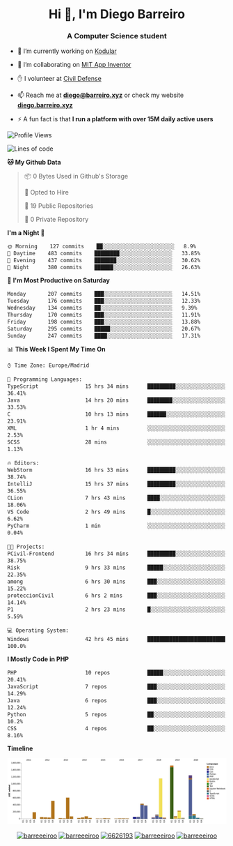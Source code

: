 <h1 align="center">Hi 👋, I'm Diego Barreiro</h1>
<h3 align="center">A Computer Science student</h3>

- 🔭 I’m currently working on [Kodular](https://www.kodular.io)

- 👯 I’m collaborating on [MIT App Inventor](https://github.com/mit-cml/appinventor-sources)

- ✋ I volunteer at [Civil Defense](https://proteccioncivil.sdc.gal)

- 📫 Reach me at **diego@barreiro.xyz** or check my website **[diego.barreiro.xyz](https://diego.barreiro.xyz)**

- ⚡ A fun fact is that **I run a platform with over 15M daily active users**

<!--START_SECTION:waka-->
![Profile Views](http://img.shields.io/badge/Profile%20Views-20-blue)

![Lines of code](https://img.shields.io/badge/From%20Hello%20World%20I%27ve%20Written-22.6%20million%20lines%20of%20code-blue)

**🐱 My Github Data** 

> 📦 0 Bytes Used in Github's Storage 
 > 
> 💼 Opted to Hire
 > 
> 📜 19 Public Repositories
 > 
> 🔑 0 Private Repository 
 > 
**I'm a Night 🦉** 

```text
🌞 Morning    127 commits    ██░░░░░░░░░░░░░░░░░░░░░░░   8.9% 
🌆 Daytime    483 commits    ████████░░░░░░░░░░░░░░░░░   33.85% 
🌃 Evening    437 commits    ███████░░░░░░░░░░░░░░░░░░   30.62% 
🌙 Night      380 commits    ██████░░░░░░░░░░░░░░░░░░░   26.63%

```
📅 **I'm Most Productive on Saturday** 

```text
Monday       207 commits    ███░░░░░░░░░░░░░░░░░░░░░░   14.51% 
Tuesday      176 commits    ███░░░░░░░░░░░░░░░░░░░░░░   12.33% 
Wednesday    134 commits    ██░░░░░░░░░░░░░░░░░░░░░░░   9.39% 
Thursday     170 commits    ███░░░░░░░░░░░░░░░░░░░░░░   11.91% 
Friday       198 commits    ███░░░░░░░░░░░░░░░░░░░░░░   13.88% 
Saturday     295 commits    █████░░░░░░░░░░░░░░░░░░░░   20.67% 
Sunday       247 commits    ████░░░░░░░░░░░░░░░░░░░░░   17.31%

```


📊 **This Week I Spent My Time On** 

```text
⌚︎ Time Zone: Europe/Madrid

💬 Programming Languages: 
TypeScript               15 hrs 34 mins      █████████░░░░░░░░░░░░░░░░   36.41% 
Java                     14 hrs 20 mins      ████████░░░░░░░░░░░░░░░░░   33.53% 
C                        10 hrs 13 mins      ██████░░░░░░░░░░░░░░░░░░░   23.91% 
XML                      1 hr 4 mins         ░░░░░░░░░░░░░░░░░░░░░░░░░   2.53% 
SCSS                     28 mins             ░░░░░░░░░░░░░░░░░░░░░░░░░   1.13%

🔥 Editors: 
WebStorm                 16 hrs 33 mins      █████████░░░░░░░░░░░░░░░░   38.74% 
IntelliJ                 15 hrs 37 mins      █████████░░░░░░░░░░░░░░░░   36.55% 
CLion                    7 hrs 43 mins       ████░░░░░░░░░░░░░░░░░░░░░   18.06% 
VS Code                  2 hrs 49 mins       █░░░░░░░░░░░░░░░░░░░░░░░░   6.62% 
PyCharm                  1 min               ░░░░░░░░░░░░░░░░░░░░░░░░░   0.04%

🐱‍💻 Projects: 
PCivil-Frontend          16 hrs 34 mins      █████████░░░░░░░░░░░░░░░░   38.75% 
Risk                     9 hrs 33 mins       █████░░░░░░░░░░░░░░░░░░░░   22.35% 
among                    6 hrs 30 mins       ███░░░░░░░░░░░░░░░░░░░░░░   15.22% 
proteccionCivil          6 hrs 2 mins        ███░░░░░░░░░░░░░░░░░░░░░░   14.14% 
P1                       2 hrs 23 mins       █░░░░░░░░░░░░░░░░░░░░░░░░   5.59%

💻 Operating System: 
Windows                  42 hrs 45 mins      █████████████████████████   100.0%

```

**I Mostly Code in PHP** 

```text
PHP                      10 repos            █████░░░░░░░░░░░░░░░░░░░░   20.41% 
JavaScript               7 repos             ███░░░░░░░░░░░░░░░░░░░░░░   14.29% 
Java                     6 repos             ███░░░░░░░░░░░░░░░░░░░░░░   12.24% 
Python                   5 repos             ██░░░░░░░░░░░░░░░░░░░░░░░   10.2% 
CSS                      4 repos             ██░░░░░░░░░░░░░░░░░░░░░░░   8.16%

```


**Timeline**

![Chart not found](https://github.com/barreeeiroo/barreeeiroo/blob/master/charts/bar_graph.png) 


<!--END_SECTION:waka-->

<p align="center">
<a href="https://twitter.com/barreeeiroo" target="blank"><img align="center" src="https://cdn.jsdelivr.net/npm/simple-icons@3.0.1/icons/twitter.svg" alt="barreeeiroo" height="20" width="20" /></a>
<a href="https://linkedin.com/in/barreeeiroo" target="blank"><img align="center" src="https://cdn.jsdelivr.net/npm/simple-icons@3.0.1/icons/linkedin.svg" alt="barreeeiroo" height="20" width="20" /></a>
<a href="https://stackoverflow.com/users/6626193" target="blank"><img align="center" src="https://cdn.jsdelivr.net/npm/simple-icons@3.0.1/icons/stackoverflow.svg" alt="6626193" height="20" width="20" /></a>
<a href="https://fb.com/barreeeiroo" target="blank"><img align="center" src="https://cdn.jsdelivr.net/npm/simple-icons@3.0.1/icons/facebook.svg" alt="barreeeiroo" height="20" width="20" /></a>
<a href="https://instagram.com/barreeeiroo" target="blank"><img align="center" src="https://cdn.jsdelivr.net/npm/simple-icons@3.0.1/icons/instagram.svg" alt="barreeeiroo" height="20" width="20" /></a>
</p>
